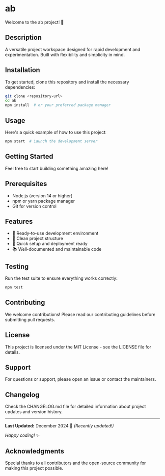 # ab

Welcome to the ab project! 🚀

## Description

A versatile project workspace designed for rapid development and experimentation. Built with flexibility and simplicity in mind.

## Installation

To get started, clone this repository and install the necessary dependencies:

```bash
git clone <repository-url>
cd ab
npm install  # or your preferred package manager
```

## Usage

Here's a quick example of how to use this project:

```bash
npm start  # Launch the development server
```

## Getting Started

Feel free to start building something amazing here!

## Prerequisites

- Node.js (version 14 or higher)
- npm or yarn package manager
- Git for version control

## Features

- 🔧 Ready-to-use development environment
- 📁 Clean project structure
- 🚀 Quick setup and deployment ready
- 📚 Well-documented and maintainable code

## Testing

Run the test suite to ensure everything works correctly:

```bash
npm test
```

## Contributing

We welcome contributions! Please read our contributing guidelines before submitting pull requests.

## License

This project is licensed under the MIT License - see the LICENSE file for details.

## Support

For questions or support, please open an issue or contact the maintainers.

## Changelog

Check the CHANGELOG.md file for detailed information about project updates and version history.

---

**Last Updated:** December 2024 📅 _(Recently updated!)_

*Happy coding!* ✨

## Acknowledgments

Special thanks to all contributors and the open-source community for making this project possible.
